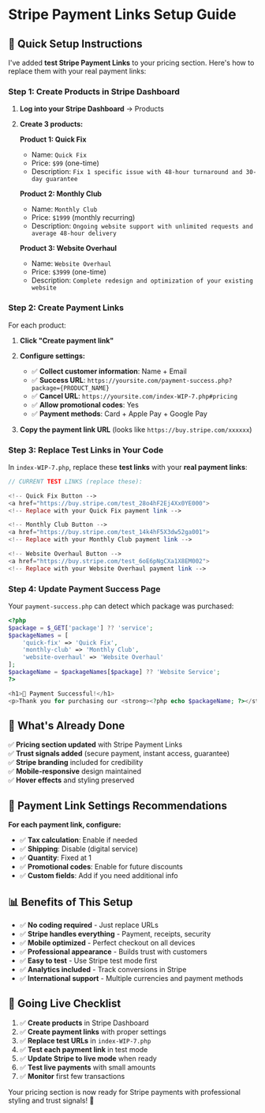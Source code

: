 # Stripe Payment Links Setup Guide

## 🚀 **Quick Setup Instructions**

I've added **test Stripe Payment Links** to your pricing section. Here's how to replace them with your real payment links:

### **Step 1: Create Products in Stripe Dashboard**

1. **Log into your Stripe Dashboard** → Products
2. **Create 3 products:**

   **Product 1: Quick Fix**
   - Name: `Quick Fix`
   - Price: `$99` (one-time)
   - Description: `Fix 1 specific issue with 48-hour turnaround and 30-day guarantee`

   **Product 2: Monthly Club** 
   - Name: `Monthly Club`
   - Price: `$1999` (monthly recurring)
   - Description: `Ongoing website support with unlimited requests and average 48-hour delivery`

   **Product 3: Website Overhaul**
   - Name: `Website Overhaul` 
   - Price: `$3999` (one-time)
   - Description: `Complete redesign and optimization of your existing website`

### **Step 2: Create Payment Links**

For each product:
1. **Click "Create payment link"**
2. **Configure settings:**
   - ✅ **Collect customer information**: Name + Email
   - ✅ **Success URL**: `https://yoursite.com/payment-success.php?package={PRODUCT_NAME}`
   - ✅ **Cancel URL**: `https://yoursite.com/index-WIP-7.php#pricing`
   - ✅ **Allow promotional codes**: Yes
   - ✅ **Payment methods**: Card + Apple Pay + Google Pay

3. **Copy the payment link URL** (looks like `https://buy.stripe.com/xxxxxx`)

### **Step 3: Replace Test Links in Your Code**

In `index-WIP-7.php`, replace these **test links** with your **real payment links**:

```php
// CURRENT TEST LINKS (replace these):

<!-- Quick Fix Button -->
<a href="https://buy.stripe.com/test_28o4hF2Ej4Xx0YE000">
<!-- Replace with your Quick Fix payment link -->

<!-- Monthly Club Button -->  
<a href="https://buy.stripe.com/test_14k4hF5X3dw52ga001">
<!-- Replace with your Monthly Club payment link -->

<!-- Website Overhaul Button -->
<a href="https://buy.stripe.com/test_6oE6pNgCXa1X8EM002">
<!-- Replace with your Website Overhaul payment link -->
```

### **Step 4: Update Payment Success Page**

Your `payment-success.php` can detect which package was purchased:

```php
<?php
$package = $_GET['package'] ?? 'service';
$packageNames = [
    'quick-fix' => 'Quick Fix',
    'monthly-club' => 'Monthly Club',
    'website-overhaul' => 'Website Overhaul'
];
$packageName = $packageNames[$package] ?? 'Website Service';
?>

<h1>🎉 Payment Successful!</h1>
<p>Thank you for purchasing our <strong><?php echo $packageName; ?></strong>!</p>
```

## 🎯 **What's Already Done**

✅ **Pricing section updated** with Stripe Payment Links  
✅ **Trust signals added** (secure payment, instant access, guarantee)  
✅ **Stripe branding** included for credibility  
✅ **Mobile-responsive** design maintained  
✅ **Hover effects** and styling preserved  

## 🔧 **Payment Link Settings Recommendations**

**For each payment link, configure:**
- ✅ **Tax calculation**: Enable if needed
- ✅ **Shipping**: Disable (digital service)
- ✅ **Quantity**: Fixed at 1
- ✅ **Promotional codes**: Enable for future discounts
- ✅ **Custom fields**: Add if you need additional info

## 📊 **Benefits of This Setup**

- ✅ **No coding required** - Just replace URLs
- ✅ **Stripe handles everything** - Payment, receipts, security
- ✅ **Mobile optimized** - Perfect checkout on all devices
- ✅ **Professional appearance** - Builds trust with customers
- ✅ **Easy to test** - Use Stripe test mode first
- ✅ **Analytics included** - Track conversions in Stripe
- ✅ **International support** - Multiple currencies and payment methods

## 🚀 **Going Live Checklist**

1. ✅ **Create products** in Stripe Dashboard
2. ✅ **Create payment links** with proper settings
3. ✅ **Replace test URLs** in `index-WIP-7.php`
4. ✅ **Test each payment link** in test mode
5. ✅ **Update Stripe to live mode** when ready
6. ✅ **Test live payments** with small amounts
7. ✅ **Monitor** first few transactions

Your pricing section is now ready for Stripe payments with professional styling and trust signals! 🎉
